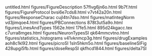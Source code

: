 untitled.html
figures/FigureDescription
57flvg6jn6o.html
9b7f.html
figures/FigureProtocol
bvsi6e7cds8.html
v7vt42a20n.html
figures/ResponseCharac
cujl4tn7dso.html
figures/matIntegNorm
vd3jimqoe4.html
figures/PBConnections
878t3ut5a9o.html
figures/LinesAndTypes
1562e.html
17fe5.html
895d24kgacc.tex
c7urra8mges.html
figures/NeuronTypesSI
qk64mmcvtno.html
figures/statistics_histograms
v41vknmcp3g.html
figures/drugExamples
aoh8c1kl92.html
figures/picroSI
1sln5hkm5o.html
figures/baselineSIFig
428upgi5fb.html
figures/doseRespSI
qkfhcd1844.html
figures/delta7SI